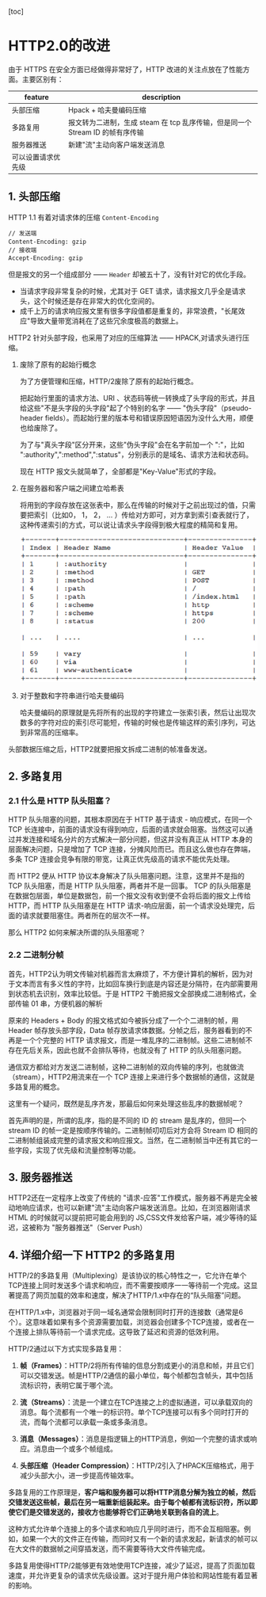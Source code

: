 [toc]

# HTTP2.0的改进

由于 HTTPS 在安全方面已经做得非常好了，HTTP 改进的关注点放在了性能方面。主要区别有：

| feature            | description                                                                   |
| ------------------ | ----------------------------------------------------------------------------- |
| 头部压缩           | Hpack + 哈夫曼编码压缩                                                        |
| 多路复用           | 报文转为二进制，生成 steam 在 tcp 乱序传输，但是同一个 Stream ID 的帧有序传输 |
| 服务器推送         | 新建"流"主动向客户端发送消息                                                  |
| 可以设置请求优先级 |                                                                               |

## 1. 头部压缩

HTTP 1.1 有着对请求体的压缩 `Content-Encoding`

```bash
// 发送端
Content-Encoding: gzip
// 接收端
Accept-Encoding: gzip
```

但是报文的另一个组成部分 —— `Header` 却被五十了，没有针对它的优化手段。

- 当请求字段非常复杂的时候，尤其对于 GET 请求，请求报文几乎全是请求头，这个时候还是存在非常大的优化空间的。
- 成千上万的请求响应报文里有很多字段值都是重复的，非常浪费，"长尾效应"导致大量带宽消耗在了这些冗余度极高的数据上。

HTTP2 针对头部字段，也采用了对应的压缩算法 —— HPACK,对请求头进行压缩。

1. 废除了原有的起始行概念

   为了方便管理和压缩，HTTP/2废除了原有的起始行概念。

   把起始行里面的请求方法、URI 、状态码等统一转换成了头字段的形式，并且给这些"不是头字段的头字段"起了个特别的名字 —— "伪头字段"（pseudo-header fields）。而起始行里的版本号和错误原因短语因为没什么大用，顺便也给废除了。

   为了与"真头字段"区分开来，这些"伪头字段"会在名字前加一个 ":"，比如 ":authority",":method",":status"，分别表示的是域名、请求方法和状态码。

   现在 HTTP 报文头就简单了，全部都是"Key-Value"形式的字段。

2. 在服务器和客户端之间建立哈希表

   将用到的字段存放在这张表中，那么在传输的时候对于之前出现过的值，只需要把索引（比如0， 1， 2， ... ）传给对方即可，对方拿到索引查表就行了，这种传递索引的方式，可以说让请求头字段得到极大程度的精简和复用。

   ![image-20210323085510457](./images//http2.0-hash.png)

3. 对于整数和字符串进行哈夫曼编码

   哈夫曼编码的原理就是先将所有的出现的字符建立一张索引表，然后让出现次数多的字符对应的索引尽可能短，传输的时候也是传输这样的索引序列，可达到非常高的压缩率。

头部数据压缩之后，HTTP2就要把报文拆成二进制的帧准备发送。

## 2. 多路复用

### 2.1 什么是 HTTP 队头阻塞？

HTTP 队头阻塞的问题，其根本原因在于 HTTP 基于请求 - 响应模式，在同一个 TCP 长连接中，前面的请求没有得到响应，后面的请求就会阻塞。当然这可以通过并发连接和域名分片的方式解决一部分问题，但这并没有真正从 HTTP 本身的层面解决问题，只是增加了 TCP 连接，分摊风险而已。而且这么做也存在弊端，多条 TCP 连接会竞争有限的带宽，让真正优先级高的请求不能优先处理。

而 HTTP2 便从 HTTP 协议本身解决了队头阻塞问题。注意，这里并不是指的 TCP 队头阻塞，而是 HTTP 队头阻塞，两者并不是一回事。 TCP 的队头阻塞是在数据包层面，单位是数据包，前一个报文没有收到便不会将后面的报文上传给 HTTP，而 HTTP 队头阻塞是在 HTTP 请求-响应层面，前一个请求没处理完，后面的请求就要阻塞住。两者所在的层次不一样。

那么 HTTP2 如何来解决所谓的队头阻塞呢？

### 2.2 二进制分帧

首先，HTTP2认为明文传输对机器而言太麻烦了，不方便计算机的解析，因为对于文本而言有多义性的字符，比如回车换行到底是内容还是分隔符，在内部需要用到状态机去识别，效率比较低。于是 HTTP2 干脆把报文全部换成二进制格式，全部传输 01 串，方便机器的解析

原来的 Headers + Body 的报文格式如今被拆分成了一个个二进制的帧，用 Header 帧存放头部字段，Data 帧存放请求体数据。分帧之后，服务器看到的不再是一个个完整的 HTTP 请求报文，而是一堆乱序的二进制帧。这些二进制帧不存在先后关系，因此也就不会排队等待，也就没有了 HTTP 的队头阻塞问题。

通信双方都给对方发送二进制帧，这种二进制帧的双向传输的序列，也就做流（stream），HTTP2用流来在一个 TCP 连接上来进行多个数据帧的通信，这就是多路复用的概念。

这里有一个疑问，既然是乱序齐发，那最后如何来处理这些乱序的数据帧呢？

首先声明的是，所谓的乱序，指的是不同的 ID 的 stream 是乱序的，但同一个 stream ID 的帧一定是按顺序传输的。二进制帧叨叨后对方会将 Stream ID 相同的二进制帧组装成完整的请求报文和响应报文。当然，在二进制帧当中还有其它的一些字段，实现了优先级和流量控制等功能。

## 3. 服务器推送

HTTP2还在一定程序上改变了传统的 "请求-应答"工作模式，服务器不再是完全被动地响应请求，也可以新建"流"主动向客户端发送消息。比如，在浏览器刚请求 HTML 的时候就可以提前把可能会用到的 JS,CSS文件发给客户端，减少等待的延迟，这被称为 "服务器推送"（Server Push）

## 4. 详细介绍一下 HTTP2 的多路复用

HTTP/2的多路复用（Multiplexing）是该协议的核心特性之一，它允许在单个TCP连接上同时发送多个请求和响应，而不需要按顺序一一等待前一个完成。这显著提高了网页加载的效率和速度，解决了HTTP/1.x中存在的“队头阻塞”问题。

在HTTP/1.x中，浏览器对于同一域名通常会限制同时打开的连接数（通常是6个）。这意味着如果有多个资源需要加载，浏览器会创建多个TCP连接，或者在一个连接上排队等待前一个请求完成。这导致了延迟和资源的低效利用。

HTTP/2通过以下方式实现多路复用：

1. **帧（Frames）**：HTTP/2将所有传输的信息分割成更小的消息和帧，并且它们可以交错发送。帧是HTTP/2通信的最小单位，每个帧都包含帧头，其中包括流标识符，表明它属于哪个流。

2. **流（Streams）**：流是一个建立在TCP连接之上的虚拟通道，可以承载双向的消息。每个流都有一个唯一的标识符。单个TCP连接可以有多个同时打开的流，而每个流都可以承载一条或多条消息。

3. **消息（Messages）**：消息是指逻辑上的HTTP消息，例如一个完整的请求或响应。消息由一个或多个帧组成。

4. **头部压缩（Header Compression）**：HTTP/2引入了HPACK压缩格式，用于减少头部大小，进一步提高传输效率。

多路复用的工作原理是，**客户端和服务器可以将HTTP消息分解为独立的帧，然后交错发送这些帧，最后在另一端重新组装起来。由于每个帧都有流标识符，所以即使它们是交错发送的，接收方也能够将它们正确地关联到各自的流上**。

这种方式允许单个连接上的多个请求和响应几乎同时进行，而不会互相阻塞。例如，如果一个大的文件正在传输，而同时又有一个新的请求发起，新请求的帧可以在大文件的数据帧之间穿插发送，而不需要等待大文件传输完成。

多路复用使得HTTP/2能够更有效地使用TCP连接，减少了延迟，提高了页面加载速度，并允许更复杂的请求优先级设置。这对于提升用户体验和网站性能有着显著的影响。
